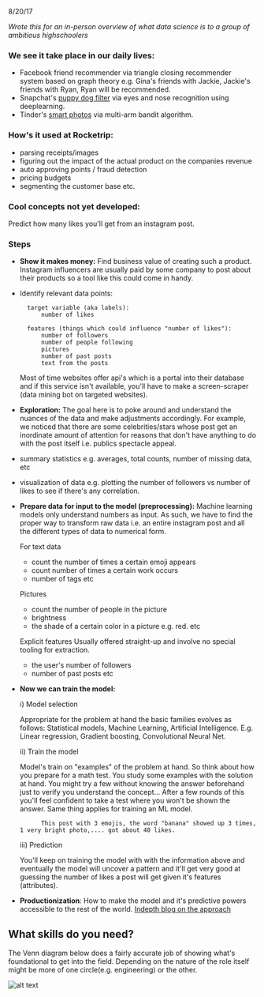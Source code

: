 8/20/17


_Wrote this for an in-person overview of what data science is to a group of ambitious highschoolers_

### We see it take place in our daily lives:
- Facebook friend recommender via triangle closing recommender system based on graph theory e.g. Gina's friends with Jackie, Jackie's friends with Ryan, Ryan will be recommended.
- Snapchat's [puppy dog filter](http://nymag.com/selectall/2016/06/a-very-official-report-on-why-the-puppy-is-the-best-snapchat-filter.html) via eyes and nose recognition using deeplearning.
- Tinder's [smart photos](http://tech.gotinder.com/smart-photos-2/) via
	multi-arm bandit algorithm.

### How's it used at Rocketrip:
- parsing receipts/images
- figuring out the impact of the actual product on the companies revenue
- auto approving points / fraud detection
- pricing budgets
- segmenting the customer base
etc.

### Cool concepts not yet developed: 
Predict how many likes you'll get from an instagram post.

### Steps
- __Show it makes money:__
	Find business value of creating such a product. Instagram influencers are usually paid by some company to post about their products so a tool like this could come in handy.

- Identify relevant data points:
		
		target variable (aka labels): 
			number of likes

		features (things which could influence "number of likes"):
			number of followers
			number of people following
			pictures
			number of past posts
			text from the posts


	Most of time websites offer api's which is a portal into their database and if this service isn't available, you'll have to make a screen-scraper (data mining bot on targeted websites).

- __Exploration:__
	The goal here is to poke around and understand the nuances of the data and make adjustments accordingly. For example, we noticed that there are some celebrities/stars whose post get an inordinate amount of attention for reasons that don't have anything to do with the post itself i.e. publics spectacle appeal.

- summary statistics e.g. averages, total counts, number of missing data, etc
- visualization of data e.g. plotting the number of followers vs number of likes to see if there's any correlation.

- __Prepare data for input to the model (preprocessing):__
	Machine learning models only understand numbers as input. As such, we have to find the proper way to transform raw data i.e. an entire instagram post and all the different types of data to numerical form.


	For text data
	- count the number of times a certain emoji appears
	- count number of times a certain work occurs
	- number of tags
	etc

	Pictures
	- count the number of people in the picture
	- brightness
	- the shade of a certain color in a picture e.g. red.
	etc

	Explicit features
	Usually offered straight-up and involve no special tooling for extraction.
	- the user's number of followers
	- number of past posts
	etc

- __Now we can train the model:__

	i) Model selection

	Appropriate for the problem at hand the basic families evolves as follows: Statistical models, Machine Learning, Artificial Intelligence. E.g. Linear regression, Gradient boosting, Convolutional Neural Net.

	ii) Train the model

	Model's train on "examples" of the problem at hand. So think about how you prepare for a math test. You study some examples with the solution at hand. You might try a few without knowing the answer beforehand just to verify you understand the concept... After a few rounds of this you'll feel confident to take a test where you won't be shown the answer. Same thing applies for training an ML model.

			This post with 3 emojis, the word "banana" showed up 3 times, 1 very bright photo,.... got about 40 likes.

	iii) Prediction

	You'll keep on training the model with with the information above and eventually the model will uncover a pattern and it'll get very good at guessing the number of likes a post will get given it's features (attributes).

- __Productionization__: 
	How to make the model and it's predictive powers accessible to the rest of the world. [Indepth blog on the approach](https://medium.com/towards-data-science/predict-the-number-of-likes-on-instagram-a7ec5c020203)

## What skills do you need?
The Venn diagram below does a fairly accurate job of showing what's foundational to get into the field. Depending on the nature of the role itself might be more of one circle(e.g. engineering) or the other.

![alt text](https://static1.squarespace.com/static/5150aec6e4b0e340ec52710a/t/51525c33e4b0b3e0d10f77ab/1364352052403/Data_Science_VD.png?format=1500w)